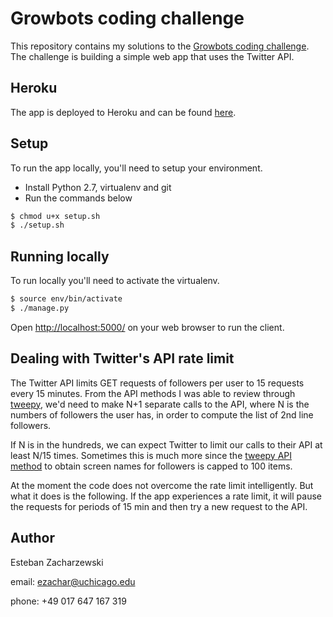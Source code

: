 # Growbots coding challenge

This repository contains my solutions to the [Growbots coding challenge](https://docs.google.com/document/d/15cdLKUH_XclOh4gl31439XpvCwcQ1FIVpuu35kMCleo/edit). The challenge is building a simple web app that uses the Twitter API.

## Heroku

The app is deployed to Heroku and can be found [here]().

## Setup

To run the app locally, you'll need to setup your environment.

* Install Python 2.7, virtualenv and git
* Run the commands below

```sh
$ chmod u+x setup.sh
$ ./setup.sh
```

## Running locally

To run locally you'll need to activate the virtualenv.

```sh
$ source env/bin/activate
$ ./manage.py
```
Open [http://localhost:5000/](http://127.0.0.1:5000/) on your web browser to run the client.

## Dealing with Twitter's API rate limit

The Twitter API limits GET requests of followers per user to 15 requests every 15 minutes. From the API methods I was able to review through [tweepy](http://tweepy.readthedocs.io/en/v3.5.0/api.html), we'd need to make N+1 separate calls to the API, where N is the numbers of followers the user has, in order to compute the list of 2nd line followers.

If N is in the hundreds, we can expect Twitter to limit our calls to their API at least N/15 times. Sometimes this is much more since the [tweepy API method](http://tweepy.readthedocs.io/en/v3.5.0/api.html#API.followers) to obtain screen names for followers is capped to 100 items.

At the moment the code does not overcome the rate limit intelligently. But what it does is the following. If the app experiences a rate limit, it will pause the requests for periods of 15 min and then try a new request to the API.

## Author

Esteban Zacharzewski

email: ezachar@uchicago.edu

phone: +49 017 647 167 319
